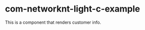 com-networknt-light-c-example
===============================

This is a component that renders customer info.
